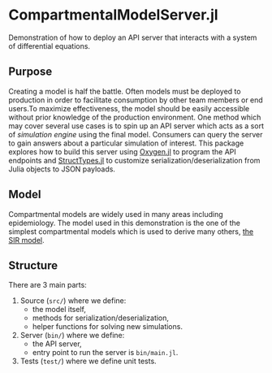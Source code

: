 # CompartmentalModelServer.jl

Demonstration of how to deploy an API server that interacts with a system of
differential equations.

## Purpose

Creating a model is half the battle. Often models must be deployed to production
in order to facilitate consumption by other team members or end users.To
maximize effectiveness, the model should be easily accessible without prior
knowledge of the production environment. One method which may cover several use
cases is to spin up an API server which acts as a sort of _simulation engine_
using the final model. Consumers can query the server to gain answers about a
particular simulation of interest. This package explores how to build this
server using [Oxygen.jl](https://ndortega.github.io/Oxygen.jl/stable/)
to program the API endpoints and
[StructTypes.jl](https://juliadata.github.io/StructTypes.jl/stable/)
to customize serialization/deserialization from Julia objects to JSON payloads.

## Model

Compartmental models are widely used in many areas including epidemiology. The
model used in this demonstration is the one of the simplest compartmental models
which is used to derive many others, [the SIR
model](https://en.wik_models_in_epidemiology).

## Structure

There are 3 main parts:

1. Source (`src/`) where we define:
    - the model itself,
    - methods for serialization/deserialization,
    - helper functions for solving new simulations.
1. Server (`bin/`) where we define:
    - the API server,
    - entry point to run the server is `bin/main.jl`.
1. Tests (`test/`) where we define unit tests.
